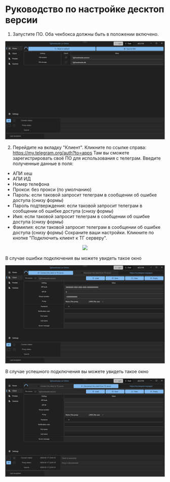 # Руководство по настройке десктоп версии

1. Запустите ПО.
Оба чекбокса должны быть в положении включено.
<p align="center"><img src="Assets/TgDownloaderWinDesktop.png"></p>

2. Перейдите на вкладку "Клиент".
Кликните по ссылке справа: https://my.telegram.org/auth?to=apps
Там вы сможете зарегистрировать своё ПО для использования с телеграм.
Введите полученные данные в поля:
- АПИ хеш
- АПИ ИД
- Номер телефона
- Прокси: без прокси (по умолчанию)
- Пароль: если таковой запросит телеграм в сообщении об ошибке доступа (снизу формы)
- Пароль подтверждения: если таковой запросит телеграм в сообщении об ошибке доступа (снизу формы)
- Имя: если таковой запросит телеграм в сообщении об ошибке доступа (снизу формы)
- Фамилия: если таковой запросит телеграм в сообщении об ошибке доступа (снизу формы)
Сохраните ваши настройки.
Кликните по кнопке "Подключить клиент к ТГ серверу". 
<p align="center"><img src="Assets/TgDownloaderWinDesktop_Client_Error_ApiHash.png"></p>
В случае ошибки подключения вы можете увидеть такое окно
<p align="center"><img src="Assets/TgDownloaderWinDesktop_Client.png"></p>
В случае успешного подключения вы можете увидеть такое окно
<p align="center"><img src="Assets/TgDownloaderWinDesktop_Client_Success.png"></p>

